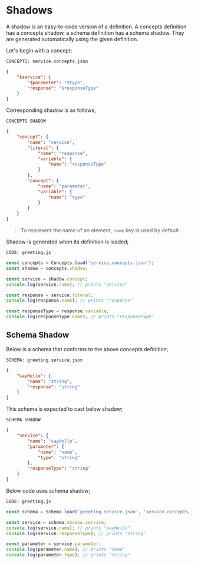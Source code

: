 # Shadows

A shadow is an easy-to-code version of a definition. A concepts definition has a
concepts shadow, a schema definition has a schema shadow. They are generated
automatically using the given definition.

Let's begin with a concept;

`CONCEPTS: service.concepts.json`

```json name="service.concepts.json"
{
    "$service": {
        "$parameter": "$type",
        "response": "$responseType"
    }
}
```

Corresponding shadow is as follows;

`CONCEPTS SHADOW`

```json name="service.concepts-shadow.json"
{
    "concept": {
        "name": "service",
        "literal": {
            "name": "response",
            "variable": {
                "name": "responseType"
            }
        },
        "concept": { 
            "name": "parameter",
            "variable": {
                "name": "type"
            }
        }
    }
}
```

> To represent the name of an element, `name` key is used by default.

Shadow is generated when its definition is loaded;

`CODE: greeting.js`

```javascript
const concepts = Concepts.load('service.concepts.json');
const shadow = concepts.shadow;

const service = shadow.concept;
console.log(service.name); // prints "service"

const response = service.literal;
console.log(response.name); // prints "response"

const responseType = response.variable;
console.log(responseType.name); // prints "responseType"
```

## Schema Shadow

Below is a schema that conforms to the above concepts definition;

`SCHEMA: greeting.service.json`

```json name="schema-shadow/greeting.service.json"
{
    "sayHello": {
        "name": "string",
        "response": "string"
    }
}
```

This schema is expected to cast below shadow;

`SCHEMA SHADOW`

```json name="schema-shadow/greeting.service-shadow.json"
{
    "service": {
        "name": "sayHello",
        "parameter": {
            "name": "name",
            "type": "string"
        },
        "responseType": "string"
    }
}
```

Below code uses schema shadow;

`CODE: greeting.js`

```javascript
const schema = Schema.load('greeting.service.json', 'service.concepts.json');

const service = schema.shadow.service;
console.log(service.name); // prints "sayHello"
console.log(service.responseType); // prints "string"

const parameter = service.parameter;
console.log(parameter.name); // prints "name"
console.log(parameter.type); // prints "string"
```
